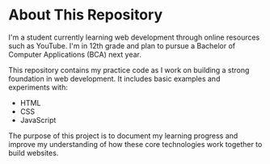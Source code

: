 # About This Repository

I'm a student currently learning web development through online resources such as YouTube. I'm in 12th grade and plan to pursue a Bachelor of Computer Applications (BCA) next year.  

This repository contains my practice code as I work on building a strong foundation in web development. It includes basic examples and experiments with:  

- HTML  
- CSS  
- JavaScript  

The purpose of this project is to document my learning progress and improve my understanding of how these core technologies work together to build websites.